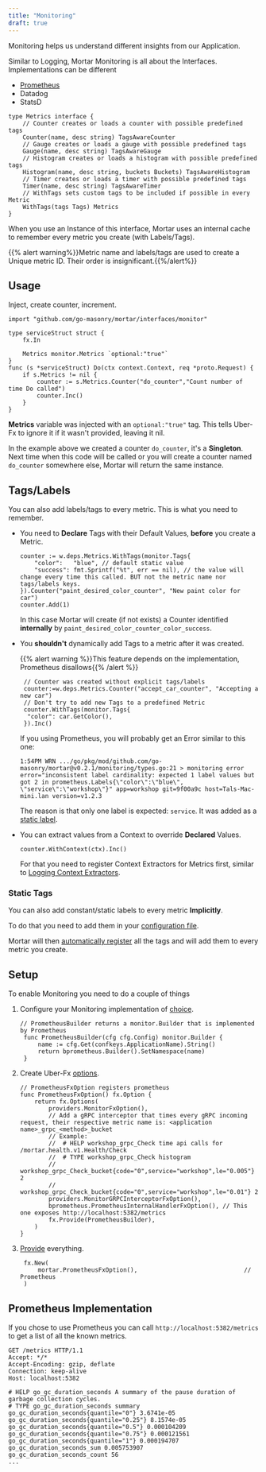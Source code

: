 ```yaml
---
title: "Monitoring"
draft: true
---
```


Monitoring helps us understand different insights from our Application.

Similar to Logging, Mortar Monitoring is all about the Interfaces. Implementations can be different

* [Prometheus](https://github.com/go-masonry/bprometheus)
* Datadog
* StatsD

```golang
type Metrics interface {
    // Counter creates or loads a counter with possible predefined tags
    Counter(name, desc string) TagsAwareCounter
    // Gauge creates or loads a gauge with possible predefined tags
    Gauge(name, desc string) TagsAwareGauge
    // Histogram creates or loads a histogram with possible predefined tags
    Histogram(name, desc string, buckets Buckets) TagsAwareHistogram
    // Timer creates or loads a timer with possible predefined tags
    Timer(name, desc string) TagsAwareTimer
    // WithTags sets custom tags to be included if possible in every Metric
    WithTags(tags Tags) Metrics
}
```

When you use an Instance of this interface, Mortar uses an internal cache to remember every metric you create (with Labels/Tags).

{{% alert warning%}}Metric name and labels/tags are used to create a Unique metric ID. Their order is insignificant.{{%/alert%}}

## Usage

Inject, create counter, increment.

```golang
import "github.com/go-masonry/mortar/interfaces/monitor"

type serviceStruct struct {
    fx.In

    Metrics monitor.Metrics `optional:"true"`
}
func (s *serviceStruct) Do(ctx context.Context, req *proto.Request) {
    if s.Metrics != nil {
        counter := s.Metrics.Counter("do_counter","Count number of time Do called")
        counter.Inc()
    }
}
```

**Metrics** variable was injected with an `optional:"true"` tag.
This tells Uber-Fx to ignore it if it wasn't provided, leaving it nil.

In the example above we created a counter `do_counter`, it's a **Singleton**.
Next time when this code will be called or you will create a counter named `do_counter` somewhere else, Mortar will return the same instance.

## Tags/Labels

You can also add labels/tags to every metric.
This is what you need to remember.

* You need to **Declare** Tags with their Default Values, **before** you create a Metric.

    ```golang
    counter := w.deps.Metrics.WithTags(monitor.Tags{
        "color":   "blue", // default static value
        "success": fmt.Sprintf("%t", err == nil), // the value will change every time this called. BUT not the metric name nor tags/labels keys. 
    }).Counter("paint_desired_color_counter", "New paint color for car")
    counter.Add(1)
    ```

    In this case Mortar will create (if not exists) a Counter identified **internally** by `paint_desired_color_counter_color_success`.
* You **shouldn't** dynamically add Tags to a metric after it was created.
  
    {{% alert warning %}}This feature depends on the implementation, Prometheus disallows{{% /alert %}}

    ```golang
     // Counter was created without explicit tags/labels
     counter:=w.deps.Metrics.Counter("accept_car_counter", "Accepting a new car")
     // Don't try to add new Tags to a predefined Metric
     counter.WithTags(monitor.Tags{
      "color": car.GetColor(),
     }).Inc()
    ```

    If you using Prometheus, you will probably get an Error similar to this one:

    ```shell
    1:54PM WRN .../go/pkg/mod/github.com/go-masonry/mortar@v0.2.1/monitoring/types.go:21 > monitoring error error="inconsistent label cardinality: expected 1 label values but got 2 in prometheus.Labels{\"color\":\"blue\", \"service\":\"workshop\"}" app=workshop git=9f00a9c host=Tals-Mac-mini.lan version=v1.2.3
    ```

    The reason is that only one label is expected: `service`.
    It was added as a [static label](#static-tags).

* You can extract values from a Context to override **Declared** Values.

    ```golang
    counter.WithContext(ctx).Inc()
    ```

    For that you need to register Context Extractors for Metrics first, similar to [Logging Context Extractors](/middleware/telemetry/logging/#registering-a-contextextractor).

### Static Tags

You can also add constant/static labels to every metric **Implicitly**.

To do that you need to add them in your [configuration file](https://github.com/go-masonry/mortar/blob/master/interfaces/cfg/keys/keys.go#L89).

Mortar will then [automatically register](https://github.com/go-masonry/mortar/blob/master/constructors/monitor.go#L35) all the tags and will add them to every metric you create.

## Setup

To enable Monitoring you need to do a couple of things

1. Configure your Monitoring implementation of [choice](https://github.com/go-masonry/mortar-demo/blob/master/workshop/app/mortar/metrics.go#L23).

   ```golang
   // PrometheusBuilder returns a monitor.Builder that is implemented by Prometheus
    func PrometheusBuilder(cfg cfg.Config) monitor.Builder {
        name := cfg.Get(confkeys.ApplicationName).String()
        return bprometheus.Builder().SetNamespace(name)
    }
   ```

2. Create Uber-Fx [options](https://github.com/go-masonry/mortar-demo/blob/master/workshop/app/mortar/metrics.go#L13).

    ```golang
    // PrometheusFxOption registers prometheus
    func PrometheusFxOption() fx.Option {
        return fx.Options(
            providers.MonitorFxOption(),
            // Add a gRPC interceptor that times every gRPC incoming request, their respective metric name is: <application name>_grpc_<method>_bucket
            // Example:
            //  # HELP workshop_grpc_Check time api calls for /mortar.health.v1.Health/Check
            //  # TYPE workshop_grpc_Check histogram
            //  workshop_grpc_Check_bucket{code="0",service="workshop",le="0.005"} 2
            //  workshop_grpc_Check_bucket{code="0",service="workshop",le="0.01"} 2
            providers.MonitorGRPCInterceptorFxOption(), 
            bprometheus.PrometheusInternalHandlerFxOption(), // This one exposes http://localhost:5382/metrics
            fx.Provide(PrometheusBuilder),
        )
    }
    ```

3. [Provide](https://github.com/go-masonry/mortar-demo/blob/master/workshop/main.go#L34) everything.

   ```golang
    fx.New(
        mortar.PrometheusFxOption(),                              // Prometheus
    )
   ```

## Prometheus Implementation

If you chose to use Prometheus you can call `http://localhost:5382/metrics` to get a list of all the known metrics.

```http
GET /metrics HTTP/1.1
Accept: */*
Accept-Encoding: gzip, deflate
Connection: keep-alive
Host: localhost:5382

# HELP go_gc_duration_seconds A summary of the pause duration of garbage collection cycles.
# TYPE go_gc_duration_seconds summary
go_gc_duration_seconds{quantile="0"} 3.6741e-05
go_gc_duration_seconds{quantile="0.25"} 8.1574e-05
go_gc_duration_seconds{quantile="0.5"} 0.000104209
go_gc_duration_seconds{quantile="0.75"} 0.000121561
go_gc_duration_seconds{quantile="1"} 0.000194707
go_gc_duration_seconds_sum 0.005753907
go_gc_duration_seconds_count 56
...
```
